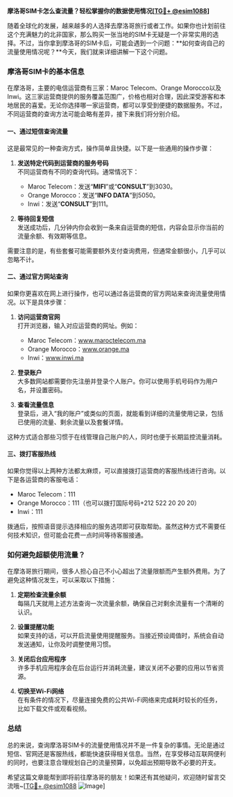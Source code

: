 **摩洛哥SIM卡怎么查流量？轻松掌握你的数据使用情况[[TG💪+ @esim1088](https://t.me/s/esim1088)]**

随着全球化的发展，越来越多的人选择去摩洛哥旅行或者工作。如果你也计划前往这个充满魅力的北非国家，那么购买一张当地的SIM卡无疑是一个非常实用的选择。不过，当你拿到摩洛哥的SIM卡后，可能会遇到一个问题：**如何查询自己的流量使用情况呢？**今天，我们就来详细讲解一下这个问题。

### 摩洛哥SIM卡的基本信息

在摩洛哥，主要的电信运营商有三家：Maroc Telecom、Orange Morocco以及Inwi。这三家运营商提供的服务覆盖范围广，价格也相对合理，因此深受游客和本地居民的喜爱。无论你选择哪一家运营商，都可以享受到便捷的数据服务。不过，不同运营商的查询方法可能会略有差异，接下来我们将分别介绍。

#### 一、通过短信查询流量

这是最常见的一种查询方式，操作简单且快捷。以下是一些通用的操作步骤：

1. **发送特定代码到运营商的服务号码**  
   不同运营商有不同的查询代码。通常情况下：
   - Maroc Telecom：发送“**MIFI**”或“**CONSULT**”到3030。
   - Orange Morocco：发送“**INFO DATA**”到5050。
   - Inwi：发送“**CONSULT**”到111。

2. **等待回复短信**  
   发送成功后，几分钟内你会收到一条来自运营商的短信，内容会显示你当前的流量余额、有效期等信息。

需要注意的是，有些套餐可能需要额外支付查询费用，但通常金额很小，几乎可以忽略不计。

#### 二、通过官方网站查询

如果你更喜欢在网上进行操作，也可以通过各运营商的官方网站来查询流量使用情况。以下是具体步骤：

1. **访问运营商官网**  
   打开浏览器，输入对应运营商的网址。例如：
   - Maroc Telecom：www.maroctelecom.ma
   - Orange Morocco：www.orange.ma
   - Inwi：www.inwi.ma

2. **登录账户**  
   大多数网站都需要你先注册并登录个人账户。你可以使用手机号码作为用户名，并设置密码。

3. **查看流量信息**  
   登录后，进入“我的账户”或类似的页面，就能看到详细的流量使用记录，包括已使用的流量、剩余流量以及套餐详情。

这种方式适合那些习惯于在线管理自己账户的人，同时也便于长期监控流量消耗。

#### 三、拨打客服热线

如果你觉得以上两种方法都太麻烦，可以直接拨打运营商的客服热线进行咨询。以下是各运营商的客服电话：
- Maroc Telecom：111
- Orange Morocco：111（也可以拨打国际号码+212 522 20 20 20）
- Inwi：111

拨通后，按照语音提示选择相应的服务选项即可获取帮助。虽然这种方式不需要任何技术知识，但可能会花费一点时间等待客服接通。

### 如何避免超额使用流量？

在摩洛哥旅行期间，很多人担心自己不小心超出了流量限额而产生额外费用。为了避免这种情况发生，可以采取以下措施：

1. **定期检查流量余额**  
   每隔几天就用上述方法查询一次流量余额，确保自己对剩余流量有一个清晰的认识。

2. **设置提醒功能**  
   如果支持的话，可以开启流量使用提醒服务。当接近预设阈值时，系统会自动发送通知，让你及时调整使用习惯。

3. **关闭后台应用程序**  
   许多手机应用程序会在后台运行并消耗流量，建议关闭不必要的应用以节省资源。

4. **切换至Wi-Fi网络**  
   在有条件的情况下，尽量连接免费的公共Wi-Fi网络来完成耗时较长的任务，比如下载文件或观看视频。

### 总结

总的来说，查询摩洛哥SIM卡的流量使用情况并不是一件复杂的事情。无论是通过短信、官网还是客服热线，都能快速获得相关信息。当然，在享受移动互联网便利的同时，也要注意合理规划自己的流量预算，以免超出预期导致不必要的开支。

希望这篇文章能帮到即将前往摩洛哥的朋友！如果还有其他疑问，欢迎随时留言交流哦~[[TG💪+ @esim1088](https://t.me/s/esim1088) ![Image](https://i.postimg.cc/4NQfJmqS/Snipaste-2025-05-13-00-14-12.png)]